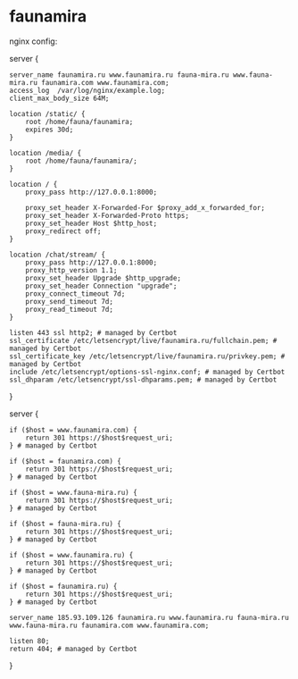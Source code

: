 # faunamira

nginx config:

server 
{

    server_name faunamira.ru www.faunamira.ru fauna-mira.ru www.fauna-mira.ru faunamira.com www.faunamira.com;
    access_log  /var/log/nginx/example.log;
    client_max_body_size 64M;

    location /static/ {
        root /home/fauna/faunamira;
        expires 30d;
    }

    location /media/ {
        root /home/fauna/faunamira/;
    }

    location / {
        proxy_pass http://127.0.0.1:8000;

        proxy_set_header X-Forwarded-For $proxy_add_x_forwarded_for;
        proxy_set_header X-Forwarded-Proto https;
        proxy_set_header Host $http_host;
        proxy_redirect off;
    }

    location /chat/stream/ {
        proxy_pass http://127.0.0.1:8000;
        proxy_http_version 1.1;
        proxy_set_header Upgrade $http_upgrade;
        proxy_set_header Connection "upgrade";
        proxy_connect_timeout 7d;
        proxy_send_timeout 7d;
        proxy_read_timeout 7d;
    }

    listen 443 ssl http2; # managed by Certbot
    ssl_certificate /etc/letsencrypt/live/faunamira.ru/fullchain.pem; # managed by Certbot
    ssl_certificate_key /etc/letsencrypt/live/faunamira.ru/privkey.pem; # managed by Certbot
    include /etc/letsencrypt/options-ssl-nginx.conf; # managed by Certbot
    ssl_dhparam /etc/letsencrypt/ssl-dhparams.pem; # managed by Certbot
}

server 
{

    if ($host = www.faunamira.com) {
        return 301 https://$host$request_uri;
    } # managed by Certbot
    
    if ($host = faunamira.com) {
        return 301 https://$host$request_uri;
    } # managed by Certbot

    if ($host = www.fauna-mira.ru) {
        return 301 https://$host$request_uri;
    } # managed by Certbot

    if ($host = fauna-mira.ru) {
        return 301 https://$host$request_uri;
    } # managed by Certbot
    
    if ($host = www.faunamira.ru) {
        return 301 https://$host$request_uri;
    } # managed by Certbot

    if ($host = faunamira.ru) {
        return 301 https://$host$request_uri;
    } # managed by Certbot

    server_name 185.93.109.126 faunamira.ru www.faunamira.ru fauna-mira.ru www.fauna-mira.ru faunamira.com www.faunamira.com;

    listen 80;
    return 404; # managed by Certbot
}
